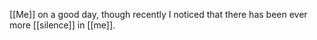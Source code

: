 [[Me]] on a good day, though recently I noticed that there has been ever more [[silence]] in [[me]]. 